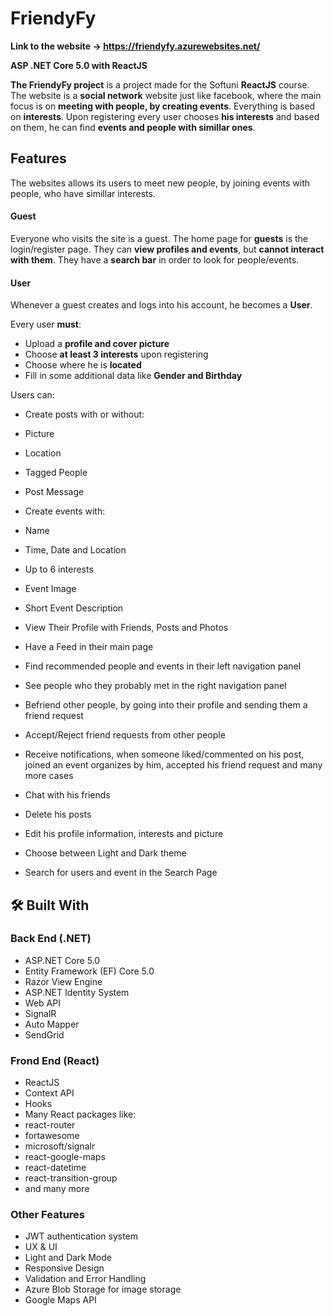 # FriendyFy

**Link to the website -> https://friendyfy.azurewebsites.net/**

**ASP .NET Core 5.0 with ReactJS**

**The FriendyFy project** is a project made for the Softuni **ReactJS** course. The website is a **social network** website just like facebook, where the main focus is on **meeting with people, by creating events**. Everything is based on **interests**. Upon registering every user chooses **his interests** and based on them, he can find **events and people with simillar ones**.

## **Features**

The websites allows its users to meet new people, by joining events with people, who have simillar interests.

#### **Guest**

Everyone who visits the site is a guest.
The home page for **guests** is the login/register page. They can **view profiles and events**, but **cannot interact with them**. They have a **search bar** in order to look for people/events.

#### **User**

Whenever a guest creates and logs into his account, he becomes a **User**.

Every user **must**:
- Upload a **profile and cover picture**
- Choose **at least 3 interests** upon registering
- Choose where he is **located**
- Fill in some additional data like **Gender and Birthday**

Users can:

- Create posts with or without:
 - Picture
 - Location
 - Tagged People
 - Post Message

- Create events with:
 - Name
 - Time, Date and Location
 - Up to 6 interests
 - Event Image
 - Short Event Description
 
- View Their Profile with Friends, Posts and Photos
- Have a Feed in their main page
- Find recommended people and events in their left navigation panel
- See people who they probably met in the right navigation panel
- Befriend other people, by going into their profile and sending them a friend request
- Accept/Reject friend requests from other people
- Receive notifications, when someone liked/commented on his post, joined an event organizes by him, accepted his friend request and many more cases
- Chat with his friends
- Delete his posts
- Edit his profile information, interests and picture
- Choose between Light and Dark theme
- Search for users and event in the Search Page



## :hammer_and_wrench: Built With
### Back End (.NET)
- ASP.NET Core 5.0
- Entity Framework (EF) Core 5.0
- Razor View Engine
- ASP.NET Identity System
- Web API
- SignalR
- Auto Mapper
- SendGrid

### Frond End (React)
- ReactJS
- Context API
- Hooks
- Many React packages like:
 - react-router
 - fortawesome
 - microsoft/signalr
 - react-google-maps
 - react-datetime
 - react-transition-group
 - and many more

### Other Features
- JWT authentication system
- UX & UI
- Light and Dark Mode
- Responsive Design
- Validation and Error Handling
- Azure Blob Storage for image storage
- Google Maps API
